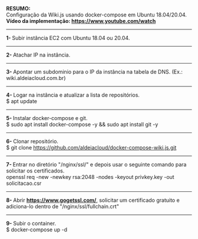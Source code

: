 <b>RESUMO:</b><br>Configuração da Wiki.js usando docker-compose em Ubuntu 18.04/20.04.
<br>
<b>Vídeo da implementação: https://www.youtube.com/watch</b>

------------------------------------------------------------------------------

<b>1- </b>Subir instância EC2 com Ubuntu 18.04 ou 20.04.

------------------------------------------------------------------------------

<b>2- </b>Atachar IP na instância.

------------------------------------------------------------------------------

<b>3- </b>Apontar um subdominio para o IP da instância na tabela de DNS. (Ex.: wiki.aldeiacloud.com.br)

------------------------------------------------------------------------------

<b>4- </b>Logar na instância e atualizar a lista de repositórios. <br>$ apt update

------------------------------------------------------------------------------

<b>5- </b>Instalar docker-compose e git. <br>$ sudo apt install docker-compose -y && sudo apt install git -y

------------------------------------------------------------------------------

<b>6- </b> Clonar repositório. <br>$ git clone https://github.com/aldeiacloud/docker-compose-wiki.js.git

------------------------------------------------------------------------------

<b>7- </b> Entrar no diretório "/nginx/ssl/" e depois usar o seguinte comando para solicitar os certificados.<br>
openssl req -new -newkey rsa:2048 -nodes -keyout privkey.key -out solicitacao.csr

------------------------------------------------------------------------------

<b>8- </b> Abrir <b>https://www.gogetssl.com/</b>, solicitar um certificado gratuito e adiciona-lo dentro de "/nginx/ssl/fullchain.crt"

------------------------------------------------------------------------------

<b>9- </b> Subir o container.<br>$ docker-compose up -d
